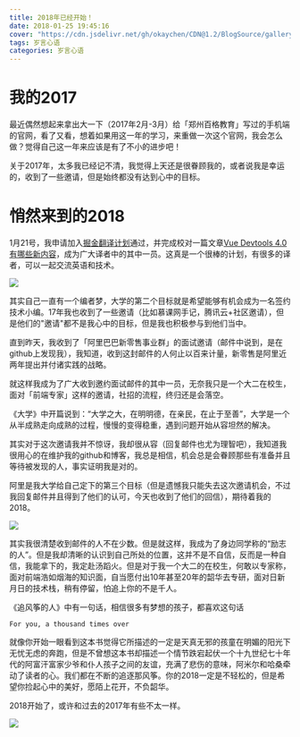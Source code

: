 ```yaml
---
title: 2018年已经开始！
date: 2018-01-25 19:45:16
cover: "https://cdn.jsdelivr.net/gh/okaychen/CDN@1.2/BlogSource/gallery/thumb_037.jpg"
tags: 岁言心语
categories: 岁言心语
---
```


# 我的2017
最近偶然想起来拿出大一下（2017年2月-3月）给「郑州百格教育」写过的手机端的官网，看了又看，想着如果用这一年的学习，来重做一次这个官网，我会怎么做？觉得自己这一年来应该是有了不小的进步吧！

关于2017年，太多我已经记不清，我觉得上天还是很眷顾我的，或者说我是幸运的，收到了一些邀请，但是始终都没有达到心中的目标。
<!-- more -->
# 悄然来到的2018

1月21号，我申请加入[掘金翻译计划](https://github.com/xitu/gold-miner)通过，并完成校对一篇文章[Vue Devtools 4.0 有哪些新内容](https://juejin.im/post/5a676c33f265da3e5b32f43c)，成为广大译者中的其中一员。这真是一个很棒的计划，有很多的译者，可以一起交流英语和技术。

![](http://www.chenqaq.com/assets/images/life-0.jpg)

其实自己一直有一个编者梦，大学的第二个目标就是希望能够有机会成为一名签约技术小编。17年我也收到了一些邀请（比如慕课网手记，腾讯云+社区邀请），但是他们的"邀请"都不是我心中的目标，但是我也积极参与到他们当中。

直到昨天，我收到了「阿里巴巴新零售事业群」的面试邀请（邮件中说到，是在github上发现我），我知道，收到这封邮件的人何止以百来计量，新零售是阿里近两年提出并付诸实践的战略。

就这样我成为了广大收到邀约面试邮件的其中一员，无奈我只是一个大二在校生，面对「前端专家」这样的邀请，社招的流程，终归还是会落空。

《大学》中开篇说到：“大学之大，在明明德，在亲民，在止于至善”，大学是一个从半成熟走向成熟的过程，慢慢的变得稳重，遇到问题开始从容坦然的解决。

其实对于这次邀请我并不惊讶，我却很从容（回复邮件也尤为理智吧），我知道我很用心的在维护我的github和博客，我总是相信，机会总是会眷顾那些有准备并且等待被发现的人，事实证明我是对的。

阿里是我大学给自己定下的第三个目标（但是遗憾我只能失去这次邀请机会，不过我回复邮件并且得到了他们的认可，今天也收到了他们的回信），期待着我的2018。

![](http://www.chenqaq.com/assets/images/life-3.jpg)

其实我很清楚收到邮件的人不在少数。但是就这样，我成为了身边同学称的“励志的人”。但是我却清晰的认识到自己所处的位置，这并不是不自信，反而是一种自信，我能拿下的，我定赴汤蹈火。但是对于我一个大二的在校生，何敢以专家称，面对前端浩如烟海的知识面，自当愿付出10年甚至20年的韶华去专研，面对日新月日的技术栈，稍有停留，怕追上你的不是千人。

《追风筝的人》中有一句话，相信很多有梦想的孩子，都喜欢这句话

`For you, a thousand times over`

就像你开始一眼看到这本书觉得它所描述的一定是天真无邪的孩童在明媚的阳光下无忧无虑的奔跑，但是不曾想这本书却描述一个情节跌宕起伏一个十九世纪七十年代的阿富汗富家少爷和仆人孩子之间的友谊，充满了悲伤的意味，阿米尔和哈桑牵动了读者的心。我们都在不断的追逐那风筝。你的2018一定是不轻松的，但是希望你捡起心中的美好，愿陌上花开，不负韶华。

2018开始了，或许和过去的2017年有些不太一样。

![](http://www.chenqaq.com/assets/images/life-4.jpg)